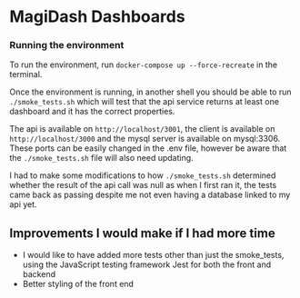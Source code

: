 # MagiDash Dashboards

### Running the environment

To run the environment, run `docker-compose up --force-recreate` in the terminal.

Once the environment is running, in another shell you should be able to run `./smoke_tests.sh` which will test that the api service returns at least one dashboard and it has the correct properties.

The api is available on `http://localhost/3001`, the client is available on `http://localhost/3000` and the mysql server is available on mysql:3306. These ports can be easily changed in the .env file, however be aware that the `./smoke_tests.sh` file will also need updating.

I had to make some modifications to how `./smoke_tests.sh` determined whether the result of the api call was null as when I first ran it, the tests came back as passing despite me not even having a database linked to my api yet.

## Improvements I would make if I had more time

- I would like to have added more tests other than just the smoke_tests, using the JavaScript testing framework Jest for both the front and backend
- Better styling of the front end
